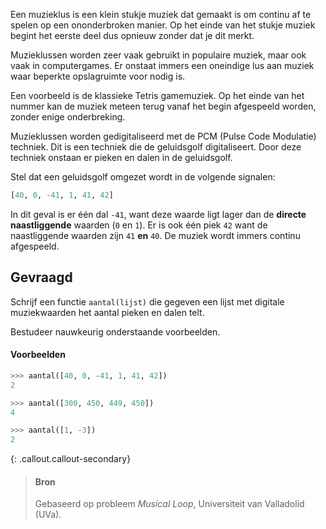 Een muzieklus is een klein stukje muziek dat gemaakt is om continu af te spelen op een ononderbroken manier. Op het einde van het stukje muziek begint het eerste deel dus opnieuw zonder dat je dit merkt.

Muzieklussen worden zeer vaak gebruikt in populaire muziek, maar ook vaak in computergames. Er onstaat immers een oneindige lus aan muziek waar beperkte opslagruimte voor nodig is.

Een voorbeeld is de klassieke Tetris gamemuziek. Op het einde van het nummer kan de muziek meteen terug vanaf het begin afgespeeld worden, zonder enige onderbreking.

<div class="hidden-print">
    <div class="dodona-centered-group">
      <audio>
        <source src="media/Tetris.ogg" type="audio/ogg">
      </audio>
  </div>
</div>

Muzieklussen worden gedigitaliseerd met de PCM (Pulse Code Modulatie) techniek. Dit is een techniek die de geluidsgolf digitaliseert. Door deze techniek onstaan er pieken en dalen in de geluidsgolf.

Stel dat een geluidsgolf omgezet wordt in de volgende signalen:

```python
[40, 0, -41, 1, 41, 42]
```

In dit geval is er één dal `-41`, want deze waarde ligt lager dan de **directe naastliggende** waarden (`0` en `1`). Er is ook één piek `42` want de naastliggende waarden zijn `41` **en** `40`. De muziek wordt immers continu afgespeeld.

## Gevraagd

Schrijf een functie `aantal(lijst)` die gegeven een lijst met digitale muziekwaarden het aantal pieken en dalen telt.

Bestudeer nauwkeurig onderstaande voorbeelden.

#### Voorbeelden

```python
>>> aantal([40, 0, -41, 1, 41, 42])
2
```

```python
>>> aantal([300, 450, 449, 450])
4
```

```python
>>> aantal([1, -3])
2
```


{: .callout.callout-secondary}
>#### Bron
> Gebaseerd op probleem *Musical Loop*, Universiteit van Valladolid (UVa). 

